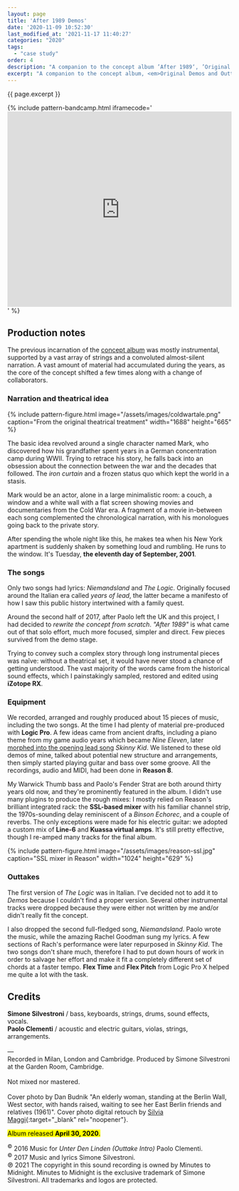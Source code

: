 ```yaml
---
layout: page
title: 'After 1989 Demos'
date: '2020-11-09 10:52:30'
last_modified_at: '2021-11-17 11:40:27'
categories: "2020"
tags: 
  - "case study"
order: 4
description: "A companion to the concept album ’After 1989‘, ’Original Demos and Outtakes‘ is a rough and unpolished partial testimony of a different approach."
excerpt: "A companion to the concept album, <em>Original Demos and Outtakes</em> is a rough and unpolished partial testimony of a different approach."
---
```

<p class="lead">{{ page.excerpt }}</p>

{% include pattern-bandcamp.html iframecode='<iframe style="border: 0; width: 100%; height: 439px;" src="https://bandcamp.com/EmbeddedPlayer/album=2694261691/size=large/bgcol=ffffff/linkcol=333333/artwork=small/transparent=true/" seamless><a href="https://music.minutestomidnight.co.uk/album/after-1989-a-trip-to-freedom-original-demos-outtakes">After 1989: A Trip To Freedom (Original Demos &amp; Outtakes) by Minutes to Midnight</a></iframe>' %}

## Production notes

The previous incarnation of the [concept album](/work/original-productions/after-1989/) was mostly instrumental, supported by a vast array of strings and a convoluted almost-silent narration. A vast amount of material had accumulated during the years, as the core of the concept shifted a few times along with a change of collaborators.

### Narration and theatrical idea

{% include pattern-figure.html image="/assets/images/coldwartale.png" caption="From the original theatrical treatment" width="1688" height="665" %}

The basic idea revolved around a single character named Mark, who discovered how his grandfather spent years in a German concentration camp during WWII. Trying to retrace his story, he falls back into an obsession about the connection between the war and the decades that followed. The _iron curtain_ and a frozen status quo which kept the world in a stasis.

Mark would be an actor, alone in a large minimalistic room: a couch, a window and a white wall with a flat screen showing movies and documentaries from the Cold War era. A fragment of a movie in-between each song complemented the chronological narration, with his monologues going back to the private story. 

After spending the whole night like this, he makes tea when his New York apartment is suddenly shaken by something loud and rumbling. He runs to the window. It's Tuesday, **the eleventh day of September, 2001**.

### The songs

Only two songs had lyrics: _Niemandsland_ and _The Logic_. Originally focused around the Italian era called _years of lead_, the latter became a manifesto of how I saw this public history intertwined with a family quest.

Around the second half of 2017, after Paolo left the UK and this project, I had decided to _rewrite the concept from scratch_. _"After 1989"_ is what came out of that solo effort, much more focused, simpler and direct. Few pieces survived from the demo stage.

Trying to convey such a complex story through long instrumental pieces was naîve: without a theatrical set, it would have never stood a chance of getting understood. The vast majority of the words came from the historical sound effects, which I painstakingly sampled, restored and edited using **iZotope RX**.

### Equipment

We recorded, arranged and roughly produced about 15 pieces of music, including the two songs. At the time I had plenty of material pre-produced with **Logic Pro**. A few ideas came from ancient drafts, including a piano theme from my game audio years which became _Nine Eleven_, later [morphed into the opening lead song](/blog/skinny-kid-song-backstory/) _Skinny Kid_. We listened to these old demos of mine, talked about potential new structure and arrangements, then simply started playing guitar and bass over some groove. All the recordings, audio and MIDI, had been done in **Reason 8**.

My Warwick Thumb bass and Paolo's Fender Strat are both around thirty years old now, and they're prominently featured in the album. I didn't use many plugins to produce the rough mixes: I mostly relied on Reason's brilliant integrated rack: the **SSL-based mixer** with his familiar channel strip, the 1970s-sounding delay reminiscent of a _Binson Echorec_, and a couple of reverbs. The only exceptions were made for his electric guitar: we adopted a custom mix of **Line-6** and **Kuassa virtual amps**. It's still pretty effective, though I re-amped many tracks for the final album.

{% include pattern-figure.html image="/assets/images/reason-ssl.jpg" caption="SSL mixer in Reason" width="1024" height="629" %}

### Outtakes

The first version of _The Logic_ was in Italian. I've decided not to add it to _Demos_ because I couldn't find a proper version. Several other instrumental tracks were dropped because they were either not written by me and/or didn't really fit the concept.

I also dropped the second full-fledged song, _Niemandsland_. Paolo wrote the music, while the amazing Rachel Goodman sung my lyrics. A few sections of Rach's performance were later repurposed in _Skinny Kid_. The two songs don't share much, therefore I had to put down hours of work in order to salvage her effort and make it fit a completely different set of chords at a faster tempo. **Flex Time** and **Flex Pitch** from Logic Pro X helped me quite a lot with the task.

## Credits

**Simone Silvestroni** / bass, keyboards, strings, drums, sound effects, vocals.  
**Paolo Clementi** / acoustic and electric guitars, violas, strings, arrangements.  
<br>
—  
Recorded in Milan, London and Cambridge. Produced by Simone Silvestroni at the Garden Room, Cambridge.
<br><br>
Not mixed nor mastered.
<br><br>
Cover photo by Dan Budnik "An elderly woman, standing at the Berlin Wall, West sector, with hands raised, waiting to see her East Berlin friends and relatives (1961)". Cover photo digital retouch by [Silvia Maggi](https://silviamaggidesign.com){:target="_blank" rel="noopener"}.
<br>
<p class="detached"><mark class="m2m-highlight">Album released <strong>April 30, 2020</strong>.</mark></p>

<p class="detached small">
  <sup>&copy;</sup> 2016 Music for <em>Unter Den Linden (Outtake Intro)</em> Paolo Clementi.<br>
  <sup>&copy;</sup> 2017 Music and lyrics Simone Silvestroni.<br>
  &copysr; 2021 The copyright in this sound recording is owned by Minutes to Midnight. Minutes to Midnight is the exclusive trademark of Simone Silvestroni. All trademarks and logos are protected.
</p>